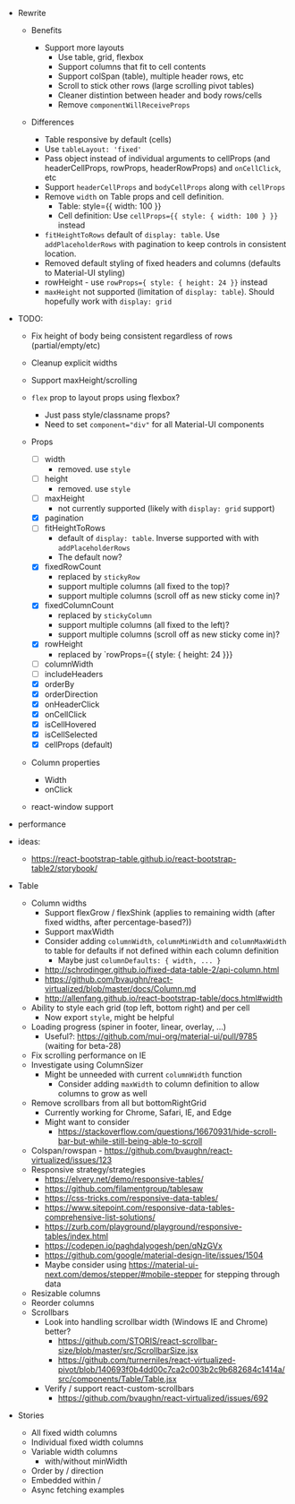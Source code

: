 - Rewrite

  - Benefits
    - Support more layouts
      - Use table, grid, flexbox
      - Support columns that fit to cell contents
      - Support colSpan (table), multiple header rows, etc
      - Scroll to stick other rows (large scrolling pivot tables)
      - Cleaner distintion between header and body rows/cells
      - Remove `componentWillReceiveProps`
  - Differences

    - Table responsive by default (cells)
    - Use `tableLayout: 'fixed'`
    - Pass object instead of individual arguments to cellProps (and headerCellProps, rowProps, headerRowProps) and `onCellClick`, etc
    - Support `headerCellProps` and `bodyCellProps` along with `cellProps`
    - Remove `width` on Table props and cell definition.
      - Table: style={{ width: 100 }}
      - Cell definition: Use `cellProps={{ style: { width: 100 } }}` instead
    - `fitHeightToRows` default of `display: table`. Use `addPlaceholderRows` with pagination to keep controls in consistent location.
    - Removed default styling of fixed headers and columns (defaults to Material-UI styling)
    - rowHeight - use `rowProps={ style: { height: 24 }}` instead
    - `maxHeight` not supported (limitation of `display: table`). Should hopefully work with `display: grid`

- TODO:

  - Fix height of body being consistent regardless of rows (partial/empty/etc)
  - Cleanup explicit widths
  - Support maxHeight/scrolling
  - `flex` prop to layout props using flexbox?
    - Just pass style/classname props?
    - Need to set `component="div"` for all Material-UI components
  - Props

    - [ ] width
      - removed. use `style`
    - [ ] height
      - removed. use `style`
    - [ ] maxHeight
      - not currently supported (likely with `display: grid` support)
    - [x] pagination
    - [ ] fitHeightToRows
      - default of `display: table`. Inverse supported with with `addPlaceholderRows`
      - The default now?
    - [x] fixedRowCount
      - replaced by `stickyRow`
      - support multiple columns (all fixed to the top)?
      - support multiple columns (scroll off as new sticky come in)?
    - [x] fixedColumnCount
      - replaced by `stickyColumn`
      - support multiple columns (all fixed to the left)?
      - support multiple columns (scroll off as new sticky come in)?
    - [x] rowHeight
      - replaced by `rowProps={{ style: { height: 24 }}}
    - [ ] columnWidth
    - [ ] includeHeaders
    - [x] orderBy
    - [x] orderDirection
    - [x] onHeaderClick
    - [x] onCellClick
    - [x] isCellHovered
    - [x] isCellSelected
    - [x] cellProps (default)

  - Column properties
    - Width
    - onClick
  - react-window support

- performance
- ideas:

  - https://react-bootstrap-table.github.io/react-bootstrap-table2/storybook/

- Table

  - Column widths
    - Support flexGrow / flexShink (applies to remaining width (after fixed widths, after percentage-based?))
    - Support maxWidth
    - Consider adding `columnWidth`, `columnMinWidth` and `columnMaxWidth` to table for defaults if not defined within each column definition
      - Maybe just `columnDefaults: { width, ... }`
    - http://schrodinger.github.io/fixed-data-table-2/api-column.html
    - https://github.com/bvaughn/react-virtualized/blob/master/docs/Column.md
    - http://allenfang.github.io/react-bootstrap-table/docs.html#width
  - Ability to style each grid (top left, bottom right) and per cell
    - Now export `style`, might be helpful
  - Loading progress (spiner in footer, linear, overlay, ...)
    - Useful?: https://github.com/mui-org/material-ui/pull/9785 (waiting for beta-28)
  - Fix scrolling performance on IE
  - Investigate using ColumnSizer
    - Might be unneeded with current `columnWidth` function
      - Consider adding `maxWidth` to column definition to allow columns to grow as well
  - Remove scrollbars from all but bottomRightGrid
    - Currently working for Chrome, Safari, IE, and Edge
    - Might want to consider
      - https://stackoverflow.com/questions/16670931/hide-scroll-bar-but-while-still-being-able-to-scroll
  - Colspan/rowspan - https://github.com/bvaughn/react-virtualized/issues/123
  - Responsive strategy/strategies
    - https://elvery.net/demo/responsive-tables/
    - https://github.com/filamentgroup/tablesaw
    - https://css-tricks.com/responsive-data-tables/
    - https://www.sitepoint.com/responsive-data-tables-comprehensive-list-solutions/
    - https://zurb.com/playground/playground/responsive-tables/index.html
    - https://codepen.io/paghdalyogesh/pen/qNzGVx
    - https://github.com/google/material-design-lite/issues/1504
    - Maybe consider using https://material-ui-next.com/demos/stepper/#mobile-stepper for stepping through data
  - Resizable columns
  - Reorder columns
  - Scrollbars
    - Look into handling scrollbar width (Windows IE and Chrome) better?
      - https://github.com/STORIS/react-scrollbar-size/blob/master/src/ScrollbarSize.jsx
      - https://github.com/turnerniles/react-virtualized-pivot/blob/140693f0b4dd00c7ca2c003b2c9b682684c1414a/src/components/Table/Table.jsx
    - Verify / support react-custom-scrollbars
      - https://github.com/bvaughn/react-virtualized/issues/692

- Stories
  - All fixed width columns
  - Individual fixed width columns
  - Variable width columns
    - with/without minWidth
  - Order by / direction
  - Embedded within <Card> / <Paper>
  - Async fetching examples
